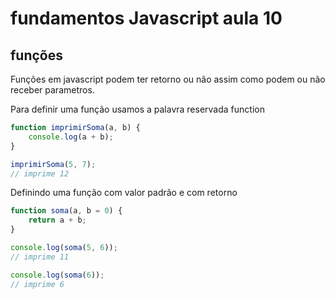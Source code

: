 # fundamentos Javascript aula 10
## funções

Funções em javascript podem ter retorno ou não assim como podem ou não receber parametros.

Para definir uma função usamos a palavra reservada function

```javascript
function imprimirSoma(a, b) {
    console.log(a + b);
}  

imprimirSoma(5, 7);
// imprime 12
```

Definindo uma função com valor padrão e com retorno

```javascript
function soma(a, b = 0) {
    return a + b;
}

console.log(soma(5, 6));
// imprime 11

console.log(soma(6));
// imprime 6
```